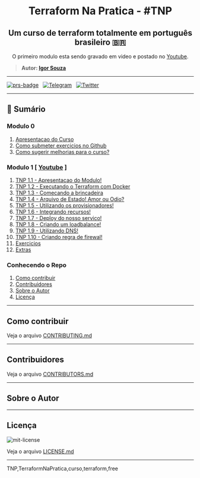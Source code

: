 <h1 align="center">Terraform Na Pratica - #TNP </h1>

<h2 align="center">Um curso de terraform totalmente em português brasileiro 🇧🇷</h2>

<p align="center"> O primeiro modulo esta sendo gravado em video e postado no <a href="https://www.youtube.com/playlist?list=PLVGIivuHGmJpyciRgdZ-x4avdzlsdCTmH">Youtube</a>.</p>

> **Autor: [Igor Souza](https://twitter.com/igordcsouza)**

---
[![prs-badge]][prs-link] &nbsp; [![Telegram][telegram-badge]][telegram-link] &nbsp; [![Twitter][twitter-badge]][twitter-intent]  

---

## 📖 Sumário

### Modulo 0
1. [Apresentacao do Curso](modulos/modulo_00/tnp_01.md)
1. [Como submeter exercicios no Github](modulos/modulo_00/tnp_02.md)
1. [Como sugerir melhorias para o curso?](modulos/modulo_00/tnp_03.md)

### Modulo 1  [ [Youtube](https://www.youtube.com/playlist?list=PLVGIivuHGmJpyciRgdZ-x4avdzlsdCTmH) ]
1. [TNP 1.1  - Apresentacao do Modulo!](modulos/modulo_01/tnp_01.md)
1. [TNP 1.2  - Executando o Terraform com Docker](modulos/modulo_01/tnp_02.md)
1. [TNP 1.3  - Comecando a brincadeira](modulos/modulo_01/tnp_03.md)
1. [TNP 1.4  - Arquivo de Estado! Amor ou Odio?](modulos/modulo_01/tnp_04.md)
1. [TNP 1.5  - Utilizando os provisionadores!](modulos/modulo_01/tnp_05.md)
1. [TNP 1.6  - Integrando recursos!](modulos/modulo_01/tnp_06.md)
1. [TNP 1.7  - Deploy do nosso servico!](modulos/modulo_01/tnp_07.md)
1. [TNP 1.8  - Criando um loadbalance!](modulos/modulo_01/tnp_08.md)
1. [TNP 1.9  - Utilizando DNS!](modulos/modulo_01/tnp_09.md)
1. [TNP 1.10 - Criando regra de firewal!](modulos/modulo_01/tnp_10.md)
1. [Exercicios](modulos/modulo_01/exercicio/descricao.md) 
1. [Extras](modulos/modulo_01/extras.md)


### Conhecendo o Repo
1. [Como contribuir](#Como-contribuir)
1. [Contribuidores](#Contribuidores)
1. [Sobre o Autor](#Sobre-o-Autor)
1. [Licença](#Licença)

---

## Como contribuir

Veja o arquivo [CONTRIBUTING.md](CONTRIBUTING.md)

---
## Contribuidores

Veja o arquivo [CONTRIBUTORS.md](CONTRIBUTORS.md)

---

##  Sobre o Autor

---

##  Licença

![mit-license](https://img.shields.io/badge/license-MIT-green) 

 Veja o arquivo [LICENSE.md](LICENSE.md)

---

<!--
Links 
-->
[prs-badge]:https://img.shields.io/static/v1?label=%E2%9D%A4%20Pull%20Requests&message=S%C3%A3o%20Bem%20Vindos!&color=brightgreen&style=for-the-badge
[prs-link]:https://github.com/igordcsouza/terraform-na-pratica/pulls
[telegram-badge]:https://img.shields.io/static/v1?label=Telegram&message=Terraform%20Community%20Course&color=blue&style=for-the-badge
[telegram-link]:https://t.me/joinchat/CUkknxSgMV4HdAfz12O-nQ 
[twitter-badge]:https://img.shields.io/twitter/url/http/shields.io.svg?style=for-the-badge&logo=twitter
[twitter-intent]:https://twitter.com/intent/tweet?url=https://github.com/igordcsouza/terraform-na-pratica&via=igordcsouza&text=Um%20curso%20de%20terraform%20totalmente%20em%20🇧🇷&hashtags=
 TNP,TerraformNaPratica,curso,terraform,free

